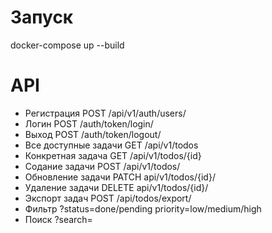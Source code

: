 # Запуск
docker-compose up --build

# API
- Регистрация POST /api/v1/auth/users/
- Логин POST /auth/token/login/
- Выход POST /auth/token/logout/
- Все доступные задачи GET /api/v1/todos
- Конкретная задача GET /api/v1/todos/{id}
- Содание задачи POST /api/v1/todos/
- Обновление задачи PATCH api/v1/todos/{id}/
- Удаление задачи DELETE api/v1/todos/{id}/
- Экспорт задач POST /api/todos/export/
- Фильтр ?status=done/pending priority=low/medium/high
- Поиск ?search=
